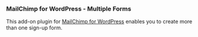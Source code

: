 ### MailChimp for WordPress - Multiple Forms

This add-on plugin for [MailChimp for WordPress](https://mc4wp.com/) enables you to create more than one sign-up form.